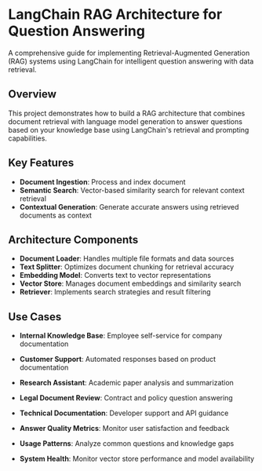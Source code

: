 # LangChain RAG Architecture for Question Answering

A comprehensive guide for implementing Retrieval-Augmented Generation (RAG) systems using LangChain for intelligent question answering with data retrieval.

## Overview

This project demonstrates how to build a RAG architecture that combines document retrieval with language model generation to answer questions based on your knowledge base using LangChain's retrieval and prompting capabilities.

## Key Features

- **Document Ingestion**: Process and index document
- **Semantic Search**: Vector-based similarity search for relevant context retrieval
- **Contextual Generation**: Generate accurate answers using retrieved documents as context

## Architecture Components

- **Document Loader**: Handles multiple file formats and data sources
- **Text Splitter**: Optimizes document chunking for retrieval accuracy
- **Embedding Model**: Converts text to vector representations
- **Vector Store**: Manages document embeddings and similarity search
- **Retriever**: Implements search strategies and result filtering

## Use Cases

- **Internal Knowledge Base**: Employee self-service for company documentation
- **Customer Support**: Automated responses based on product documentation
- **Research Assistant**: Academic paper analysis and summarization
- **Legal Document Review**: Contract and policy question answering
- **Technical Documentation**: Developer support and API guidance

- **Answer Quality Metrics**: Monitor user satisfaction and feedback
- **Usage Patterns**: Analyze common questions and knowledge gaps
- **System Health**: Monitor vector store performance and model availability
